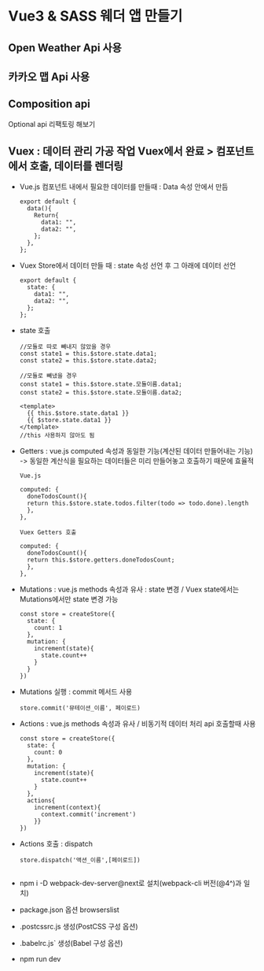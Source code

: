 # Vue3 & SASS 웨더 앱 만들기

## Open Weather Api 사용

## 카카오 맵 Api 사용

## Composition api

Optional api 리팩토링 해보기

## Vuex : 데이터 관리 가공 작업 Vuex에서 완료 > 컴포넌트에서 호출, 데이터를 렌더링

- Vue.js 컴포넌트 내에서 필요한 데이터를 만들때 : Data 속성 안에서 만듬

      export default {
        data(){
          Return{
            data1: "",
            data2: "",
          };
        },
      };

- Vuex Store에서 데이터 만들 때 : state 속성 선언 후 그 아래에 데이터 선언

      export default {
        state: {
          data1: "",
          data2: "",
        };
      };

- state 호출

      //모듈로 따로 빼내지 않았을 경우
      const state1 = this.$store.state.data1;
      const state2 = this.$store.state.data2;
      
      //모듈로 빼냈을 경우
      const state1 = this.$store.state.모듈이름.data1;
      const state2 = this.$store.state.모듈이름.data2;
      
      <template>
        {{ this.$store.state.data1 }}
        {{ $store.state.data1 }}  
      </template>
      //this 사용하지 않아도 됨

- Getters : vue.js computed 속성과 동일한 기능(계산된 데이터 만들어내는 기능) -> 동일한 계산식을 필요하는 데이터들은 미리 만들어놓고 호출하기 때문에 효율적

      Vue.js

      computed: {
        doneTodosCount(){
        return this.$store.state.todos.filter(todo => todo.done).length
        },
      },

      Vuex Getters 호출

      computed: {
        doneTodosCount(){
        return this.$store.getters.doneTodosCount;
        },
      },

- Mutations : vue.js methods 속성과 유사 : state 변경 / Vuex state에서는 Mutations에서만 state 변경 가능 

      const store = createStore({
        state: {
          count: 1
        },
        mutation: {
          increment(state){
            state.count++
          }
        }
      })
      
- Mutations 실행 : commit 메서드 사용

      store.commit('뮤테이션_이름', 페이로드)

- Actions : vue.js methods 속성과 유사 / 비동기적 데이터 처리 api 호출할때 사용

      const store = createStore({
        state: {
          count: 0
        },
        mutation: {
          increment(state){
            state.count++
          }
        },
        actions{
          increment(context){
            context.commit('increment')
          }}
      })

- Actions 호출 : dispatch
      
      store.dispatch('액션_이름',[페이로드])

##

- npm i -D webpack-dev-server@next로 설치(webpack-cli 버전(@4^)과 일치)
  
- package.json 옵션 browserslist
  
- .postcssrc.js 생성(PostCSS 구성 옵션)
  
- .babelrc.js` 생성(Babel 구성 옵션)

- npm run dev
